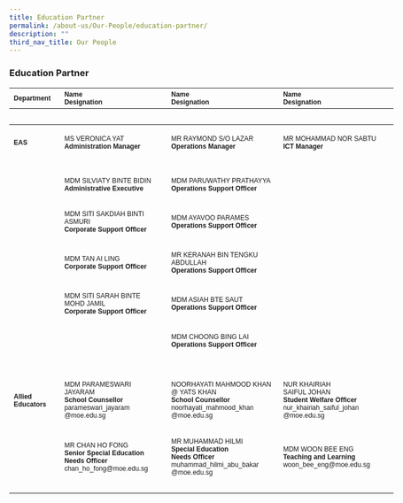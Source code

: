 ```yaml
---
title: Education Partner
permalink: /about-us/Our-People/education-partner/
description: ""
third_nav_title: Our People
---
```

### **Education Partner**

<table border="0" cellpadding="0" cellspacing="0" style="width:694px">
	<thead>
		<tr>
			<th scope="col" style="text-align: left; width: 89px;"><span style="font-family:Arial,Helvetica,sans-serif"><span style="font-size:12px">Department</span></span></th>
			<th scope="col" style="text-align: left; width: 218px;"><span style="font-family:Arial,Helvetica,sans-serif"><span style="font-size:12px">Name<br />
			Designation</span></span></th>
			<th scope="col" style="text-align: left; width: 230px;"><span style="font-family:Arial,Helvetica,sans-serif"><span style="font-size:12px">Name<br />
			Designation</span></span></th>
			<th scope="col" style="text-align: left; width: 245px;"><span style="font-family:Arial,Helvetica,sans-serif"><span style="font-size:12px">Name<br />
			Designation</span></span></th>
		</tr>
		<tr>
			<th scope="col" style="text-align: left; width: 89px;">&nbsp;</th>
			<th scope="col" style="text-align: left; width: 218px;">&nbsp;</th>
			<th scope="col" style="text-align: left; width: 230px;">&nbsp;</th>
			<th scope="col" style="text-align: left; width: 245px;">&nbsp;</th>
		</tr>
	</thead>
	<tbody>
		<tr>
			<td style="width:89px">
			<h4><span style="font-family:Arial,Helvetica,sans-serif"><span style="font-size:12px"><strong>EAS</strong></span></span></h4>
			</td>
			<td style="width:218px">
			<p><span style="font-family:Arial,Helvetica,sans-serif"><span style="font-size:12px">MS VERONICA YAT<br />
			<strong>Administration Manager</strong></span></span></p>
			</td>
			<td style="width:230px"><span style="font-family:Arial,Helvetica,sans-serif"><span style="font-size:12px">MR RAYMOND S/O LAZAR<br />
			<strong>Operations Manager</strong></span></span></td>
			<td style="width:245px"><span style="font-family:Arial,Helvetica,sans-serif"><span style="font-size:12px">MR MOHAMMAD NOR SABTU<br />
			<strong>ICT Manager</strong></span></span></td>
		</tr>
		<tr>
			<td style="width:89px">&nbsp;</td>
			<td style="width:218px">&nbsp;</td>
			<td style="width:230px">&nbsp;</td>
			<td style="width:245px">&nbsp;</td>
		</tr>
		<tr>
			<td style="width:89px">&nbsp;</td>
			<td style="width:218px"><span style="font-family:Arial,Helvetica,sans-serif"><span style="font-size:12px">MDM SILVIATY BINTE BIDIN<br />
			<strong>Administrative Executive</strong></span></span></td>
			<td style="width:230px"><span style="font-family:Arial,Helvetica,sans-serif"><span style="font-size:12px">MDM PARUWATHY PRATHAYYA<br />
			<strong>Operations Support Officer</strong></span></span></td>
			<td style="width:245px">&nbsp;</td>
		</tr>
		<tr>
			<td style="width:89px">&nbsp;</td>
			<td style="width:218px">&nbsp;</td>
			<td style="width:230px">&nbsp;</td>
			<td style="width:245px">&nbsp;</td>
		</tr>
		<tr>
			<td style="width:89px">&nbsp;</td>
			<td style="width:218px"><span style="font-family:Arial,Helvetica,sans-serif"><span style="font-size:12px">MDM SITI SAKDIAH BINTI ASMURI<br />
			<strong>Corporate Support Officer</strong></span></span></td>
			<td style="width:230px"><span style="font-family:Arial,Helvetica,sans-serif"><span style="font-size:12px">MDM AYAVOO PARAMES<br />
			<strong>Operations Support Officer</strong></span></span></td>
			<td style="width:245px">&nbsp;</td>
		</tr>
		<tr>
			<td style="width:89px">&nbsp;</td>
			<td style="width:218px">&nbsp;</td>
			<td style="width:230px">&nbsp;</td>
			<td style="width:245px">&nbsp;</td>
		</tr>
		<tr>
			<td style="width:89px">&nbsp;</td>
			<td style="width:218px"><span style="font-family:Arial,Helvetica,sans-serif"><span style="font-size:12px">MDM TAN AI LING<br />
			<strong>Corporate Support Officer</strong></span></span></td>
			<td style="width:230px"><span style="font-family:Arial,Helvetica,sans-serif"><span style="font-size:12px">MR KERANAH BIN TENGKU ABDULLAH<br />
			<strong>Operations Support Officer</strong></span></span></td>
			<td style="width:245px">&nbsp;</td>
		</tr>
		<tr>
			<td style="width:89px">&nbsp;</td>
			<td style="width:218px">&nbsp;</td>
			<td style="width:230px">&nbsp;</td>
			<td style="width:245px">&nbsp;</td>
		</tr>
		<tr>
			<td style="width:89px">&nbsp;</td>
			<td style="width:218px"><span style="font-family:Arial,Helvetica,sans-serif"><span style="font-size:12px">MDM SITI SARAH BINTE MOHD JAMIL<br />
			<strong>Corporate Support Officer</strong></span></span></td>
			<td style="width:230px"><span style="font-family:Arial,Helvetica,sans-serif"><span style="font-size:12px">MDM ASIAH BTE SAUT<br />
			<strong>Operations Support Officer</strong></span></span></td>
			<td style="width:245px">&nbsp;</td>
		</tr>
		<tr>
			<td style="width:89px">&nbsp;</td>
			<td style="width:218px">&nbsp;</td>
			<td style="width:230px">&nbsp;</td>
			<td style="width:245px">&nbsp;</td>
		</tr>
		<tr>
			<td style="width:89px">&nbsp;</td>
			<td style="width:218px">&nbsp;</td>
			<td style="width:230px"><span style="font-family:Arial,Helvetica,sans-serif"><span style="font-size:12px">MDM CHOONG BING LAI<br />
			<strong>Operations Support Officer</strong></span></span></td>
			<td style="width:245px">&nbsp;</td>
		</tr>
		<tr>
			<td style="width:89px">&nbsp;</td>
			<td style="width:218px">&nbsp;</td>
			<td style="width:230px">&nbsp;</td>
			<td style="width:245px">&nbsp;</td>
		</tr>
		<tr>
			<td style="width:89px">&nbsp;</td>
			<td style="width:218px">&nbsp;</td>
			<td style="width:230px">&nbsp;</td>
			<td style="width:245px">&nbsp;</td>
		</tr>
		<tr>
			<td style="width:89px">
			<h4><span style="font-family:Arial,Helvetica,sans-serif"><span style="font-size:12px"><strong>Allied Educators</strong></span></span></h4>
			</td>
			<td style="width:218px"><span style="font-family:Arial,Helvetica,sans-serif"><span style="font-size:12px">MDM PARAMESWARI JAYARAM<br />
			<strong>School Counsellor</strong><br />
			parameswari_jayaram<br />
			@moe.edu.sg</span></span></td>
			<td style="width:230px"><span style="font-family:Arial,Helvetica,sans-serif"><span style="font-size:12px">NOORHAYATI MAHMOOD KHAN @ YATS KHAN<br />
			<strong>School Counsellor</strong><br />
			noorhayati_mahmood_khan<br />
			@moe.edu.sg</span></span></td>
			<td style="width:245px"><span style="font-family:Arial,Helvetica,sans-serif"><span style="font-size:12px">NUR KHAIRIAH<br />
			SAIFUL JOHAN<br />
			<strong>Student Welfare Officer</strong><br />
			nur_khairiah_saiful_johan<br />
			@moe.edu.sg</span></span></td>
		</tr>
		<tr>
			<td style="width:89px">&nbsp;</td>
			<td style="width:218px">&nbsp;</td>
			<td style="width:230px">&nbsp;</td>
			<td style="width:245px">&nbsp;</td>
		</tr>
		<tr>
			<td style="width:89px">&nbsp;</td>
			<td style="width:218px"><span style="font-family:Arial,Helvetica,sans-serif"><span style="font-size:12px">MR CHAN HO FONG<br />
			<strong>Senior Special Education Needs Officer</strong><br />
			chan_ho_fong@moe.edu.sg</span></span></td>
			<td style="width:230px"><span style="font-family:Arial,Helvetica,sans-serif"><span style="font-size:12px">MR MUHAMMAD HILMI<br />
			<strong>Special Education<br />
			Needs Officer</strong><br />
			muhammad_hilmi_abu_bakar<br />
			@moe.edu.sg</span></span></td>
			<td style="width:245px"><span style="font-family:Arial,Helvetica,sans-serif"><span style="font-size:12px">MDM WOON BEE ENG<br />
			<strong>Teaching and Learning</strong><br />
			woon_bee_eng@moe.edu.sg</span></span></td>
		</tr>
		<tr>
			<td style="width:89px">&nbsp;</td>
			<td style="width:218px">&nbsp;</td>
			<td style="width:230px">&nbsp;</td>
			<td style="width:245px">&nbsp;</td>
		</tr>
	</tbody>
</table>

<p>&nbsp;</p>